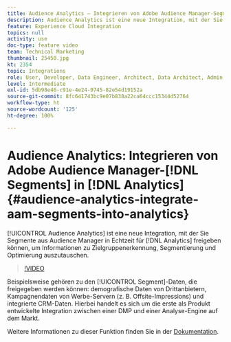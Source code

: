 ```yaml
---
title: Audience Analytics – Integrieren von Adobe Audience Manager-Segmenten in Analytics
description: Audience Analytics ist eine neue Integration, mit der Sie Segmente aus Audience Manager (AAM) in Echtzeit für Analytics (AA) freigeben können, um Informationen zu Zielgruppenerkennung, Segmentierung und Optimierung auszutauschen.
feature: Experience Cloud Integration
topics: null
activity: use
doc-type: feature video
team: Technical Marketing
thumbnail: 25450.jpg
kt: 2354
topic: Integrations
role: User, Developer, Data Engineer, Architect, Data Architect, Admin, Leader
level: Intermediate
exl-id: 5db98e46-c91e-4e24-9745-82e54d19152a
source-git-commit: 8fc641743bc9e07b838a22ca64ccc15344d52764
workflow-type: ht
source-wordcount: '125'
ht-degree: 100%

---
```


# Audience Analytics: Integrieren von Adobe Audience Manager-[!DNL Segments] in [!DNL Analytics] {#audience-analytics-integrate-aam-segments-into-analytics}

[!UICONTROL Audience Analytics] ist eine neue Integration, mit der Sie Segmente aus Audience Manager in Echtzeit für [!DNL Analytics] freigeben können, um Informationen zu Zielgruppenerkennung, Segmentierung und Optimierung auszutauschen.

>[!VIDEO](https://video.tv.adobe.com/v/25450/?quality=12&learn=on)

Beispielsweise gehören zu den [!UICONTROL Segment]-Daten, die freigegeben werden können: demografische Daten von Drittanbietern, Kampagnendaten von Werbe-Servern (z. B. Offsite-Impressions) und integrierte CRM-Daten. Hierbei handelt es sich um die erste als Produkt entwickelte Integration zwischen einer DMP und einer Analyse-Engine auf dem Markt.

Weitere Informationen zu dieser Funktion finden Sie in der [Dokumentation](https://experienceleague.adobe.com/docs/analytics/integration/audience-analytics/mc-audiences-aam.html?lang=de).
